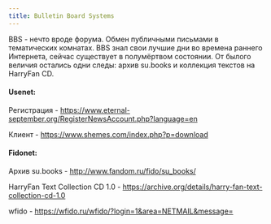 ```yaml
---
title: Bulletin Board Systems
---
```


BBS - нечто вроде форума. Обмен публичными письмами в тематических комнатах. BBS знал свои лучшие дни во времена раннего Интернета, сейчас существует в полумёртвом состоянии. От былого величия остались одни следы: архив su.books и коллекция текстов на HarryFan CD.

#### Usenet:

Регистрация - <https://www.eternal-september.org/RegisterNewsAccount.php?language=en>

Клиент - <https://www.shemes.com/index.php?p=download>

#### Fidonet:

Архив su.books - <http://www.fandom.ru/fido/su_books/>

HarryFan Text Collection CD 1.0 - <https://archive.org/details/harry-fan-text-collection-cd-1.0>

wfido - <https://wfido.ru/wfido/?login=1&area=NETMAIL&message=>